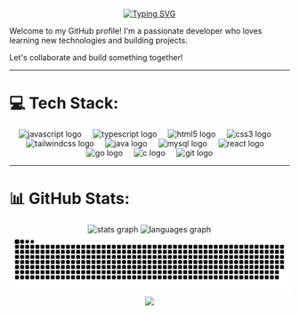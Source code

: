 <div align="center">
  
  [![Typing SVG](https://readme-typing-svg.demolab.com?font=Fira+Code&duration=4000&pause=1000&color=F78729&center=true&width=435&lines=%F0%9F%91%8B+Hi+there!;I+code+%F0%9F%9B%A0%EF%B8%8F)](https://git.io/typing-svg)
</div>

  Welcome to my GitHub profile! I'm a passionate developer who loves learning new technologies and building projects.

Let's collaborate and build something together!

---
# 💻 Tech Stack:
<div align="center">
  <img src="https://cdn.jsdelivr.net/gh/devicons/devicon/icons/javascript/javascript-original.svg" height="30" alt="javascript logo"  />
  <img width="12" />
  <img src="https://cdn.jsdelivr.net/gh/devicons/devicon/icons/typescript/typescript-original.svg" height="30" alt="typescript logo"  />
  <img width="12" />
  <img src="https://cdn.jsdelivr.net/gh/devicons/devicon/icons/html5/html5-original.svg" height="30" alt="html5 logo"  />
  <img width="12" />
  <img src="https://cdn.jsdelivr.net/gh/devicons/devicon/icons/css3/css3-original.svg" height="30" alt="css3 logo"  />
  <img width="12" />
  <img src="https://cdn.jsdelivr.net/gh/devicons/devicon/icons/tailwindcss/tailwindcss-original-wordmark.svg" height="30" alt="tailwindcss logo"  />
  <img width="12" />
  <img src="https://cdn.jsdelivr.net/gh/devicons/devicon/icons/java/java-original.svg" height="30" alt="java logo"  />
  <img width="12" />
  <img src="https://cdn.jsdelivr.net/gh/devicons/devicon/icons/mysql/mysql-original.svg" height="30" alt="mysql logo"  />
  <img width="12" />
  <img src="https://cdn.jsdelivr.net/gh/devicons/devicon/icons/react/react-original.svg" height="30" alt="react logo"  />
  <img width="12" />
  <!--
  <img src="https://cdn.jsdelivr.net/gh/devicons/devicon/icons/postgresql/postgresql-original.svg" height="30" alt="postgresql logo"  />
  <img width="12" />
  <img src="https://cdn.jsdelivr.net/gh/devicons/devicon/icons/nodejs/nodejs-original.svg" height="30" alt="nodejs logo"  />
  <img width="12" />
  <img src="https://cdn.jsdelivr.net/gh/devicons/devicon/icons/npm/npm-original-wordmark.svg" height="30" alt="npm logo"  />
  <img width="12" />
  <img src="https://cdn.jsdelivr.net/gh/devicons/devicon/icons/nextjs/nextjs-original.svg" height="30" alt="nextjs logo"  />
  <img width="12" />
  -->
  <img src="https://cdn.jsdelivr.net/gh/devicons/devicon/icons/go/go-original.svg" height="30" alt="go logo"  />
  <img width="12" />
  <img src="https://cdn.jsdelivr.net/gh/devicons/devicon/icons/c/c-original.svg" height="30" alt="c logo"  />
  <img width="12" />
  <img src="https://cdn.jsdelivr.net/gh/devicons/devicon/icons/git/git-original.svg" height="30" alt="git logo"  />
</div>

---
# 📊 GitHub Stats:
<div align="center">
    
  <img src="https://github-readme-stats.vercel.app/api?username=oddmaw&hide_title=false&hide_rank=false&show_icons=true&include_all_commits=true&count_private=true&disable_animations=false&theme=date_night&locale=en&hide_border=false" height="150" alt="stats graph"  />
  <img src="https://github-readme-stats.vercel.app/api/top-langs?username=oddmaw&locale=en&hide_title=false&layout=compact&card_width=320&langs_count=5&theme=date_night&hide_border=false" height="150" alt="languages graph"  />
  
</div>

<div align="center">
  <picture>
    <source media="(prefers-color-scheme: dark)" srcset="https://raw.githubusercontent.com/oddmaw/oddmaw/output/github-snake-dark.svg" />
    <source media="(prefers-color-scheme: light)" srcset="https://raw.githubusercontent.com/oddmaw/oddmaw/output/github-snake.svg" />
    <img alt="github-snake" src="https://raw.githubusercontent.com/oddmaw/oddmaw/output/github-snake.svg" />
  </picture>
</div>

<!--gif-->
<div align="center">
  <img height="150" src="https://i.giphy.com/media/v1.Y2lkPTc5MGI3NjExejBsdWs2eDFrNWl3M294anZ2NGd0NDhkYmplYXN4azhpbzdpandocyZlcD12MV9pbnRlcm5hbF9naWZfYnlfaWQmY3Q9Zw/l0HlM53IThlq0FGcU/giphy.gif"  />
</div>



<!--
## 🏆 GitHub Trophies
![](https://github-profile-trophy.vercel.app/?username=oddmaw&theme=date_night&no-frame=false&no-bg=true&margin-w=4)

[![GitHub Streak](https://streak-stats.demolab.com?user=oddmaw&theme=radical&border_radius=20)](https://git.io/streak-stats)


-->
